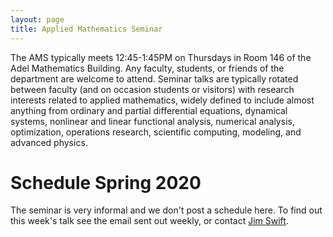 ```yaml
---
layout: page
title: Applied Mathematics Seminar
---
```


The AMS typically meets 12:45-1:45PM on Thursdays in Room 146 of the Adel Mathematics Building.  Any faculty, students, or friends of the department are welcome to attend. Seminar talks are typically rotated between faculty (and on occasion students or visitors) with research interests related to applied mathematics, widely defined to include almost anything from ordinary and partial differential equations, dynamical systems, nonlinear and linear functional analysis, numerical analysis, optimization, operations research, scientific computing, modeling, and advanced physics.

# Schedule Spring 2020 #

The seminar is very informal and we don't post a schedule here. To find out this week's talk see the email sent out weekly, or contact [Jim Swift](mailto:Jim.Swfit@nau.edu).
